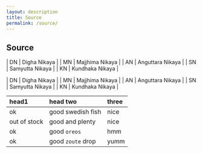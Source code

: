 ```yaml
---
layout: description
title: Source
permalink: /source/
---
```

## Source

| DN | Digha Nikaya |
| MN | Majjhima Nikaya |
| AN | Anguttara Nikaya |
| SN | Samyutta Nikaya |
| KN | Kundhaka Nikaya |

<div class="container2">
  <div class="justice">
  
| DN | Digha Nikaya |
| MN | Majjhima Nikaya |
| AN | Anguttara Nikaya |
| SN | Samyutta Nikaya |
| KN | Kundhaka Nikaya |

  
  </div>
</div>

| head1        | head two          | three |
|:-------------|:------------------|:------|
| ok           | good swedish fish | nice  |
| out of stock | good and plenty   | nice  |
| ok           | good `oreos`      | hmm   |
| ok           | good `zoute` drop | yumm  |


